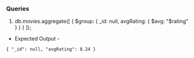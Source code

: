 ### Queries

1. db.movies.aggregate([
  { $group: { _id: null, avgRating: { $avg: "$rating" } } }
]);


- Expected Output -
```
{ "_id": null, "avgRating": 8.24 }
```